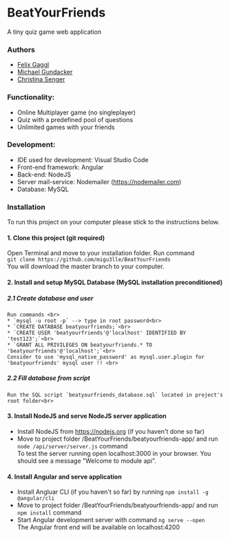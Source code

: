 # BeatYourFriends
A tiny quiz game web application

### Authors
* [Felix Gaggl](https://github.com/felixgaggl)
* [Michael Gundacker](https://github.com/migu3lle/)
* [Christina Senger](https://github.com/ChrissiSenger)

### Functionality:
 * Online Multiplayer game (no singleplayer)
 * Quiz with a predefined pool of questions
 * Unlimited games with your friends
                       
### Development:
 * IDE used for development: Visual Studio Code
 * Front-end framework: Angular
 * Back-end: NodeJS
 * Server mail-service: Nodemailer (https://nodemailer.com)
 * Database: MySQL
 
### Installation
To run this project on your computer please stick to the instructions below.<br>
#### 1. Clone this project (git required)<br>
  Open Terminal and move to your installation folder. Run command <br>
  `git clone https://github.com/migu3lle/BeatYourFriends` <br>
  You will download the master branch to your computer.
#### 2. Install and setup MySQL Database (MySQL installation preconditioned)<br>
  ##### 2.1 Create database and user
    Run commands <br>
    * `mysql -u root -p` --> type in root password<br>
    * `CREATE DATABASE beatyourfriends;`<br>
    * `CREATE USER 'beatyourfriends'@'localhost' IDENTIFIED BY 'test123';`<br>
    * `GRANT ALL PRIVILEGES ON beatyourfriends.* TO 'beatyourfriends'@'localhost';`<br>
    Consider to use 'mysql_native_password' as mysql.user.plugin for 'beatyourfriends' mysql user !! <br>
  ##### 2.2 Fill database from script<br>
    Run the SQL script `beatyourfriends_database.sql` located in project's root folder<br>
#### 3. Install NodeJS and serve NodeJS server application<br>
  * Install NodeJS from https://nodejs.org (if you haven't done so far)<br>
  * Move to project folder /BeatYourFriends/beatyourfriends-app/ and run `node /api/server/server.js` command<br>
  To test the server running open localhost:3000 in your browser. You should see a message "Welcome to module api".<br>
#### 4. Install Angular and serve application<br>
  * Install Angluar CLI (if you haven't so far) by running `npm install -g @angular/cli`<br>
  * Move to project folder /BeatYourFriends/beatyourfriends-app/ and run `npm install` command<br>
  * Start Angular development server with command `ng serve --open`<br>
  The Angular front end will be available on localhost:4200<br>
  



